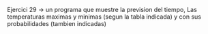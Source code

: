 Ejercici 29 -> un programa que muestre la prevision del tiempo, Las temperaturas maximas y minimas (segun la tabla indicada) y con sus probabilidades (tambien indicadas)